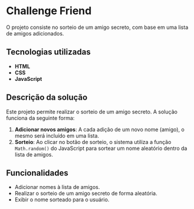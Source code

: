 # Challenge Friend

O projeto consiste no sorteio de um amigo secreto, com base em uma lista de amigos adicionados.

## Tecnologias utilizadas

- **HTML**
- **CSS**
- **JavaScript**

## Descrição da solução

Este projeto permite realizar o sorteio de um amigo secreto. A solução funciona da seguinte forma:

1. **Adicionar novos amigos**: A cada adição de um novo nome (amigo), o mesmo será incluído em uma lista.
2. **Sorteio**: Ao clicar no botão de sorteio, o sistema utiliza a função `Math.random()` do JavaScript para sortear um nome aleatório dentro da lista de amigos.

## Funcionalidades

- Adicionar nomes à lista de amigos.
- Realizar o sorteio de um amigo secreto de forma aleatória.
- Exibir o nome sorteado para o usuário.


